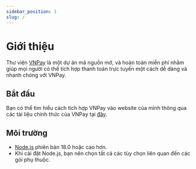 ```yaml
---
sidebar_position: 1
slug: /
---
```


# Giới thiệu

Thư viện [VNPay](https://github.com/lehuygiang28/vnpay) là một dự án mã nguồn mở, và hoàn toàn miễn phí nhằm giúp mọi người có thể tích hợp thanh toán trực tuyến một cách dễ dàng và nhanh chóng với VNPay.

## Bắt đầu

Bạn có thể tìm hiểu cách tích hợp VNPay vào website của mình thông qua các tài liệu chính thức của VNPay tại [đây](https://sandbox.vnpayment.vn/apis/).

## Môi trường

-   [Node.js](https://nodejs.org/en/download/) phiên bản 18.0 hoặc cao hơn.
-   Khi cài đặt Node.js, bạn nên chọn tất cả các tùy chọn liên quan đến các gói phụ thuộc.
